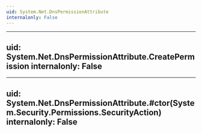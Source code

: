 ```yaml
---
uid: System.Net.DnsPermissionAttribute
internalonly: False
---
```


---
uid: System.Net.DnsPermissionAttribute.CreatePermission
internalonly: False
---

---
uid: System.Net.DnsPermissionAttribute.#ctor(System.Security.Permissions.SecurityAction)
internalonly: False
---
